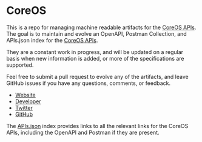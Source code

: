 # CoreOSThis is a repo for managing machine readable artifacts for the [CoreOS APIs](https://coreos.com/). The goal is to maintain and evolve an OpenAPI, Postman Collection, and APIs.json index for the [CoreOS APIs](https://coreos.com/).They are a constant work in progress, and will be updated on a regular basis when new information is added, or more of the specifications are supported.Feel free to submit a pull request to evolve any of the artifacts, and leave GitHub issues if you have any questions, comments, or feedback.- [Website](https://coreos.com/)- [Developer](https://coreos.com/)- [Twitter](https://twitter.com/coreoslinux)- [GitHub](https://github.com/coreos)The [APIs.json](https://github.com/api-evangelist/coreos/blob/master/apis.json) index provides links to all the relevant links for the CoreOS APIs, including the OpenAPI and Postman if they are present.
